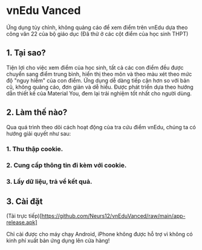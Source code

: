 # vnEdu Vanced
Ứng dụng tùy chỉnh, không quảng cáo để xem điểm trên vnEdu dựa theo công văn 22 của bộ giáo dục (Đã thử ở các cột điểm của học sinh THPT)

## 1. Tại sao?
Tiện lợi cho việc xem điểm của học sinh, tất cả các con điểm đều được chuyển sang điểm trung bình, hiển thị theo môn và theo màu xét theo mức độ "nguy hiểm" của con điểm. Ứng dụng dễ dàng tiếp cận hơn so với bản cũ, không quảng cáo, đơn giản và dễ hiểu. Được phát triển dựa theo hướng dẫn thiết kế của Material You, đem lại trải nghiệm tốt nhất cho người dùng.

## 2. Làm thế nào?
Qua quá trình theo dõi cách hoạt động của tra cứu điểm vnEdu, chúng ta có hướng giải quyết như sau:
### 1. Thu thập cookie.
### 2. Cung cấp thông tin đi kèm với cookie.
### 3. Lấy dữ liệu, trả về kết quả.

## 3. Cài đặt
(Tải trực tiếp)[https://github.com/Neurs12/vnEduVanced/raw/main/app-release.apk]

Chỉ cài được cho máy chạy Android, iPhone không được hỗ trợ vì không có kinh phí xuất bản ứng dụng lên cửa hàng!
